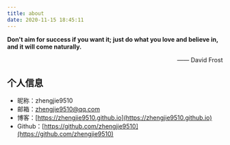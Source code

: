```yaml
---
title: about
date: 2020-11-15 18:45:11
---
```

**Don't aim for success if you want it; just do what you love and believe in, and it will come naturally.**
<p align="right">—— David Frost</p>

## 个人信息 
- 昵称：zhengjie9510  
- 邮箱：<zhengjie9510@qq.com>  
- 博客：[https://zhengjie9510.github.io](https://zhengjie9510.github.io)  
- Github：[https://github.com/zhengjie9510](https://github.com/zhengjie9510)  